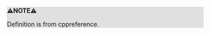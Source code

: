 <div style="margin:2em; background-color: #e0e0e0;">

<strong>⚠️NOTE️️️⚠️</strong>

Definition is from cppreference.
</div>

